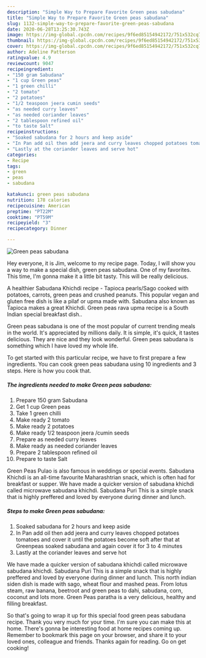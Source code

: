```yaml
---
description: "Simple Way to Prepare Favorite Green peas sabudana"
title: "Simple Way to Prepare Favorite Green peas sabudana"
slug: 1132-simple-way-to-prepare-favorite-green-peas-sabudana
date: 2020-06-28T13:25:30.743Z
image: https://img-global.cpcdn.com/recipes/9f6ed85154942172/751x532cq70/green-peas-sabudana-recipe-main-photo.jpg
thumbnail: https://img-global.cpcdn.com/recipes/9f6ed85154942172/751x532cq70/green-peas-sabudana-recipe-main-photo.jpg
cover: https://img-global.cpcdn.com/recipes/9f6ed85154942172/751x532cq70/green-peas-sabudana-recipe-main-photo.jpg
author: Adeline Patterson
ratingvalue: 4.9
reviewcount: 9047
recipeingredient:
- "150 gram Sabudana"
- "1 cup Green peas"
- "1 green chilli"
- "2 tomato"
- "2 potatoes"
- "1/2 teaspoon jeera cumin seeds"
- "as needed curry leaves"
- "as needed coriander leaves"
- "2 tablespoon refined oil"
- "to taste Salt"
recipeinstructions:
- "Soaked sabudana for 2 hours and keep aside"
- "In Pan add oil then add jeera and curry leaves chopped potatoes tomatoes and cover it until the potatoes become soft after that at Greenpeas soaked sabudana and again cover it for 3 to 4 minutes"
- "Lastly at the coriander leaves and serve hot"
categories:
- Recipe
tags:
- green
- peas
- sabudana

katakunci: green peas sabudana 
nutrition: 178 calories
recipecuisine: American
preptime: "PT22M"
cooktime: "PT59M"
recipeyield: "3"
recipecategory: Dinner

---
```



![Green peas sabudana](https://img-global.cpcdn.com/recipes/9f6ed85154942172/751x532cq70/green-peas-sabudana-recipe-main-photo.jpg)

Hey everyone, it is Jim, welcome to my recipe page. Today, I will show you a way to make a special dish, green peas sabudana. One of my favorites. This time, I'm gonna make it a little bit tasty. This will be really delicious.

A healthier Sabudana Khichdi recipe - Tapioca pearls/Sago cooked with potatoes, carrots, green peas and crushed peanuts. This popular vegan and gluten free dish is like a pilaf or upma made with. Sabudana also known as Tapioca makes a great Khichdi. Green peas rava upma recipe is a South Indian special breakfast dish..

Green peas sabudana is one of the most popular of current trending meals in the world. It's appreciated by millions daily. It is simple, it's quick, it tastes delicious. They are nice and they look wonderful. Green peas sabudana is something which I have loved my whole life.


To get started with this particular recipe, we have to first prepare a few ingredients. You can cook green peas sabudana using 10 ingredients and 3 steps. Here is how you cook that.

<!--inarticleads1-->

##### The ingredients needed to make Green peas sabudana:

1. Prepare 150 gram Sabudana
1. Get 1 cup Green peas
1. Take 1 green chilli
1. Make ready 2 tomato
1. Make ready 2 potatoes
1. Make ready 1/2 teaspoon jeera /cumin seeds
1. Prepare as needed curry leaves
1. Make ready as needed coriander leaves
1. Prepare 2 tablespoon refined oil
1. Prepare to taste Salt


Green Peas Pulao is also famous in weddings or special events. Sabudana Khichdi is an all-time favourite Maharashtrian snack, which is often had for breakfast or supper. We have made a quicker version of sabudana khichdi called microwave sabudana khichdi. Sabudana Puri This is a simple snack that is highly preffered and loved by everyone during dinner and lunch. 

<!--inarticleads2-->

##### Steps to make Green peas sabudana:

1. Soaked sabudana for 2 hours and keep aside
1. In Pan add oil then add jeera and curry leaves chopped potatoes tomatoes and cover it until the potatoes become soft after that at Greenpeas soaked sabudana and again cover it for 3 to 4 minutes
1. Lastly at the coriander leaves and serve hot


We have made a quicker version of sabudana khichdi called microwave sabudana khichdi. Sabudana Puri This is a simple snack that is highly preffered and loved by everyone during dinner and lunch. This north indian siden dish is made with sago, wheat flour and mashed peas. From lotus steam, raw banana, beetroot and green peas to dahi, sabudana, corn, coconut and lots more. Green Peas paratha is a very delicious, healthy and filling breakfast. 

So that's going to wrap it up for this special food green peas sabudana recipe. Thank you very much for your time. I'm sure you can make this at home. There's gonna be interesting food at home recipes coming up. Remember to bookmark this page on your browser, and share it to your loved ones, colleague and friends. Thanks again for reading. Go on get cooking!
